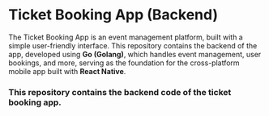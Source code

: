 ﻿# Ticket Booking App (Backend) 
 The Ticket Booking App is an event management platform, built with a simple user-friendly interface. This repository contains the backend of the app, developed using <strong>Go (Golang)</strong>, which handles event management, user bookings, and more, serving as the foundation for the cross-platform mobile app built with <strong>React Native</strong>.

 ### This repository contains the backend code of the ticket booking app.
